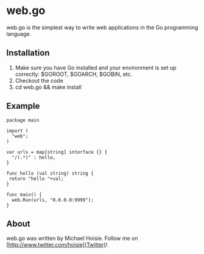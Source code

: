 # web.go

web.go is the simplest way to write web applications in the Go programming language. 

## Installation

1. Make sure you have Go installed and your environment is set up correctly: $GOROOT, $GOARCH, $GOBIN, etc.
2. Checkout the code
3. cd web.go && make install

## Example

    package main

    import (
      "web";
    )

    var urls = map[string] interface {} {
      "/(.*)" : hello,
    }

    func hello (val string) string {
     return "hello "+val;
    }

    func main() {
      web.Run(urls, "0.0.0.0:9999");
    }

## About

web.go was written by Michael Hoisie. Follow me on [http://www.twitter.com/hoisie](Twitter)!. 
